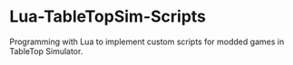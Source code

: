 # Lua-TableTopSim-Scripts
Programming with Lua to implement custom scripts for modded games in TableTop Simulator.
